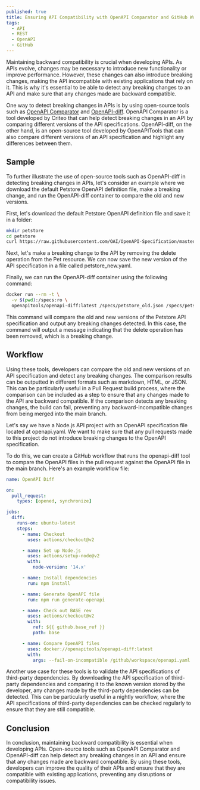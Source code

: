 ```yaml
---
published: true
title: Ensuring API Compatibility with OpenAPI Comparator and GitHub Workflows
tags:
  - API
  - REST
  - OpenAPI
  - GitHub
---
```


Maintaining backward compatibility is crucial when developing APIs. As APIs evolve, changes may be necessary to introduce new functionality or improve performance. However, these changes can also introduce breaking changes, making the API incompatible with existing applications that rely on it. This is why it's essential to be able to detect any breaking changes to an API and make sure that any changes made are backward compatible.

One way to detect breaking changes in APIs is by using open-source tools such as [OpenAPI Comparator](https://github.com/criteo/openapi-comparator) and [OpenAPI-diff](https://github.com/OpenAPITools/openapi-diff). OpenAPI Comparator is a tool developed by Criteo that can help detect breaking changes in an API by comparing different versions of the API specifications. OpenAPI-diff, on the other hand, is an open-source tool developed by OpenAPITools that can also compare different versions of an API specification and highlight any differences between them.

## Sample

To further illustrate the use of open-source tools such as OpenAPI-diff in detecting breaking changes in APIs, let's consider an example where we download the default Petstore OpenAPI definition file, make a breaking change, and run the OpenAPI-diff container to compare the old and new versions.

First, let's download the default Petstore OpenAPI definition file and save it in a folder:

```bash
mkdir petstore
cd petstore
curl https://raw.githubusercontent.com/OAI/OpenAPI-Specification/master/examples/v3.0/petstore.json -o petstore_old.json
```

Next, let's make a breaking change to the API by removing the delete operation from the Pet resource.
We can now save the new version of the API specification in a file called petstore_new.yaml.

Finally, we can run the OpenAPI-diff container using the following command:

```bash
docker run --rm -t \
  -v $(pwd):/specs:ro \
  openapitools/openapi-diff:latest /specs/petstore_old.json /specs/petstore_new.json
```

This command will compare the old and new versions of the Petstore API specification and output any breaking changes detected. In this case, the command will output a message indicating that the delete operation has been removed, which is a breaking change.

## Workflow

Using these tools, developers can compare the old and new versions of an API specification and detect any breaking changes. The comparison results can be outputted in different formats such as markdown, HTML, or JSON. This can be particularly useful in a Pull Request build process, where the comparison can be included as a step to ensure that any changes made to the API are backward compatible. If the comparison detects any breaking changes, the build can fail, preventing any backward-incompatible changes from being merged into the main branch.

Let's say we have a Node.js API project with an OpenAPI specification file located at openapi.yaml. We want to make sure that any pull requests made to this project do not introduce breaking changes to the OpenAPI specification.

To do this, we can create a GitHub workflow that runs the openapi-diff tool to compare the OpenAPI files in the pull request against the OpenAPI file in the main branch. Here's an example workflow file:

```yaml
name: OpenAPI Diff

on:
  pull_request:
    types: [opened, synchronize]

jobs:
  diff:
    runs-on: ubuntu-latest
    steps:
      - name: Checkout
        uses: actions/checkout@v2

      - name: Set up Node.js
        uses: actions/setup-node@v2
        with:
          node-version: '14.x'

      - name: Install dependencies
        run: npm install

      - name: Generate OpenAPI file
        run: npm run generate-openapi

      - name: Check out BASE rev
        uses: actions/checkout@v2
        with:
          ref: ${{ github.base_ref }}
          path: base   

      - name: Compare OpenAPI files
        uses: docker://openapitools/openapi-diff:latest
        with:
          args: --fail-on-incompatible /github/workspace/openapi.yaml  base/schemas/openapi.yaml
```

Another use case for these tools is to validate the API specifications of third-party dependencies. By downloading the API specification of third-party dependencies and comparing it to the known version stored by the developer, any changes made by the third-party dependencies can be detected. This can be particularly useful in a nightly workflow, where the API specifications of third-party dependencies can be checked regularly to ensure that they are still compatible.

## Conclusion

In conclusion, maintaining backward compatibility is essential when developing APIs. Open-source tools such as OpenAPI Comparator and OpenAPI-diff can help detect any breaking changes in an API and ensure that any changes made are backward compatible. By using these tools, developers can improve the quality of their APIs and ensure that they are compatible with existing applications, preventing any disruptions or compatibility issues.
